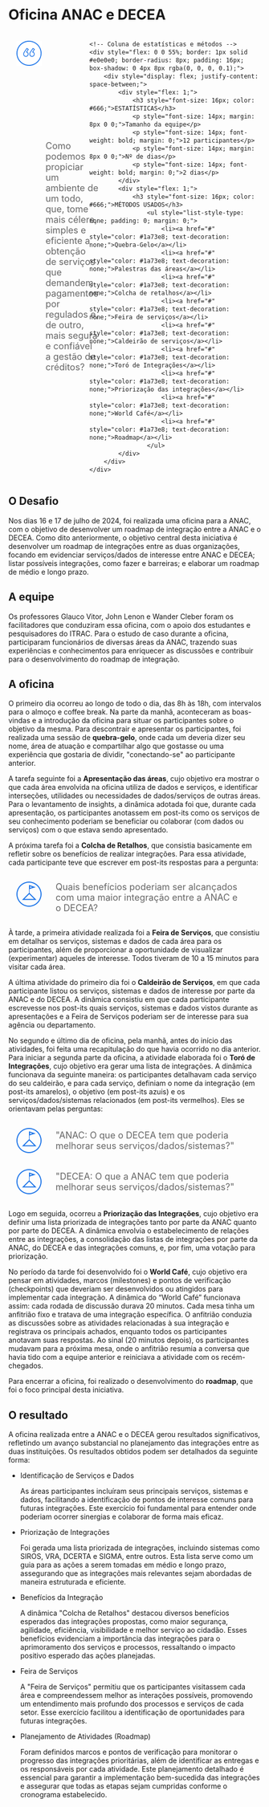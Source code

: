 # Oficina ANAC e DECEA

<div style="display: flex; justify-content: space-between;">
    <!-- Coluna da pergunta -->
    <div style="display: flex; align-items: center; padding: 16px; margin-right: 16px; flex: 1;">
        <img src="../assets/ic-quote.png" style="margin-right: 8px; align-self: flex-start;">
        <p style="font-size: 18px; color: #666; margin: 0;">Como podemos propiciar um ambiente de um todo, que, tome mais célere, simples e eficiente a obtenção de serviços que demandem pagamentos por regulados e, de outro, mais segura e confiável a gestão de créditos?​</p>
    </div>

    <!-- Coluna de estatísticas e métodos -->
    <div style="flex: 0 0 55%; border: 1px solid #e0e0e0; border-radius: 8px; padding: 16px; box-shadow: 0 4px 8px rgba(0, 0, 0, 0.1);">
        <div style="display: flex; justify-content: space-between;">
            <div style="flex: 1;">
                <h3 style="font-size: 16px; color: #666;">ESTATÍSTICAS</h3>
                <p style="font-size: 14px; margin: 8px 0 0;">Tamanho da equipe</p>
                <p style="font-size: 14px; font-weight: bold; margin: 0;">12 participantes</p>
                <p style="font-size: 14px; margin: 8px 0 0;">Nº de dias</p>
                <p style="font-size: 14px; font-weight: bold; margin: 0;">2 dias</p>
            </div>
            <div style="flex: 1;">
                <h3 style="font-size: 16px; color: #666;">MÉTODOS USADOS</h3>
                    <ul style="list-style-type: none; padding: 0; margin: 0;">
                        <li><a href="#" style="color: #1a73e8; text-decoration: none;">Quebra-Gelo</a></li>
                        <li><a href="#" style="color: #1a73e8; text-decoration: none;">Palestras das áreas​</a></li>
                        <li><a href="#" style="color: #1a73e8; text-decoration: none;">Colcha de retalhos</a></li>
                        <li><a href="#" style="color: #1a73e8; text-decoration: none;">Feira de serviços</a></li>
                        <li><a href="#" style="color: #1a73e8; text-decoration: none;">Caldeirão de serviços</a></li>
                        <li><a href="#" style="color: #1a73e8; text-decoration: none;">Toró de Integrações</a></li>
                        <li><a href="#" style="color: #1a73e8; text-decoration: none;">Priorização das integrações</a></li>
                        <li><a href="#" style="color: #1a73e8; text-decoration: none;">World Café</a></li>
                        <li><a href="#" style="color: #1a73e8; text-decoration: none;">Roadmap</a></li>
                    </ul>
            </div>
        </div>
    </div>
</div>


## O Desafio

Nos dias 16 e 17 de julho de 2024, foi realizada uma oficina para a ANAC, com o objetivo de desenvolver um roadmap de integração entre a ANAC e o DECEA. Como dito anteriormente, o objetivo central desta iniciativa é desenvolver um roadmap de integrações entre as duas organizações, focando em evidenciar serviços/dados de interesse entre ANAC e DECEA​; listar possíveis integrações, como fazer e barreiras​; e elaborar um roadmap de médio e longo prazo​.

## A equipe

Os professores Glauco Vitor, John Lenon e Wander Cleber foram os facilitadores que conduziram essa oficina, com o apoio dos estudantes e pesquisadores do ITRAC. Para o estudo de caso durante a oficina, participaram funcionários de diversas áreas da ANAC, trazendo suas experiências e conhecimentos para enriquecer as discussões e contribuir para o desenvolvimento do roadmap de integração.

## A oficina

O primeiro dia ocorreu ao longo de todo o dia, das 8h às 18h, com intervalos para o almoço e coffee break. Na parte da manhã, aconteceram as boas-vindas e a introdução da oficina para situar os participantes sobre o objetivo da mesma. Para descontrair e apresentar os participantes, foi realizada uma sessão de **quebra-gelo**, onde cada um deveria dizer seu nome, área de atuação e compartilhar algo que gostasse ou uma experiência que gostaria de dividir, "conectando-se" ao participante anterior.

A tarefa seguinte foi a **Apresentação das áreas**, cujo objetivo era mostrar o que cada área envolvida na oficina utiliza de dados e serviços, e identificar interseções, utilidades ou necessidades de dados/serviços de outras áreas. Para o levantamento de insights, a dinâmica adotada foi que, durante cada apresentação, os participantes anotassem em post-its como os serviços de seu conhecimento poderiam se beneficiar ou colaborar (com dados ou serviços) com o que estava sendo apresentado.

A próxima tarefa foi a **Colcha de Retalhos**, que consistia basicamente em refletir sobre os benefícios de realizar integrações. Para essa atividade, cada participante teve que escrever em post-its respostas para a pergunta: 

<div style="display: flex; align-items: center; padding: 16px; margin-right: 16px; flex: 1;">
    <img src="../assets/flag.png" style="margin-right: 8px; align-self: flex-start;">
    <p style="font-size: 18px; color: #666; margin: 0; padding-left: 20px;">Quais benefícios poderiam ser alcançados com uma maior integração entre a ANAC e o DECEA?</p>
</div>

À tarde, a primeira atividade realizada foi a **Feira de Serviços**, que consistiu em detalhar os serviços, sistemas e dados de cada área para os participantes, além de proporcionar a oportunidade de visualizar (experimentar) aqueles de interesse. Todos tiveram de 10 a 15 minutos para visitar cada área.

A última atividade do primeiro dia foi o **Caldeirão de Serviços**, em que cada participante listou os serviços, sistemas e dados de interesse por parte da ANAC e do DECEA. A dinâmica consistiu em que cada participante escrevesse nos post-its quais serviços, sistemas e dados vistos durante as apresentações e a Feira de Serviços poderiam ser de interesse para sua agência ou departamento.

No segundo e último dia de oficina, pela manhã, antes do início das atividades, foi feita uma recapitulação do que havia ocorrido no dia anterior. Para iniciar a segunda parte da oficina, a atividade elaborada foi o **Toró de Integrações**, cujo objetivo era gerar uma lista de integrações. A dinâmica funcionava da seguinte maneira: os participantes detalhavam cada serviço do seu caldeirão, e para cada serviço, definiam o nome da integração (em post-its amarelos), o objetivo (em post-its azuis) e os serviços/dados/sistemas relacionados (em post-its vermelhos). Eles se orientavam pelas perguntas: 

<div style="display: flex; align-items: center; padding: 16px; margin-right: 16px; flex: 1;">
    <img src="../assets/flag.png" style="margin-right: 8px; align-self: flex-start;">
    <p style="font-size: 18px; color: #666; margin: 0; padding-left: 20px;">"ANAC: O que o DECEA tem que poderia melhorar seus serviços/dados/sistemas?" </p>
</div>

<div style="display: flex; align-items: center; padding: 16px; margin-right: 16px; flex: 1;">
    <img src="../assets/flag.png" style="margin-right: 8px; align-self: flex-start;">
    <p style="font-size: 18px; color: #666; margin: 0; padding-left: 20px;"> "DECEA: O que a ANAC tem que poderia melhorar seus serviços/dados/sistemas?"</p>
</div>


Logo em seguida, ocorreu a **Priorização das Integrações**, cujo objetivo era definir uma lista priorizada de integrações tanto por parte da ANAC quanto por parte do DECEA. A dinâmica envolvia o estabelecimento de relações entre as integrações, a consolidação das listas de integrações por parte da ANAC, do DECEA e das integrações comuns, e, por fim, uma votação para priorização.

No período da tarde foi desenvolvido foi o **World Café**, cujo objetivo era pensar em atividades, marcos (milestones) e pontos de verificação (checkpoints) que deveriam ser desenvolvidos ou atingidos para implementar cada integração. A dinâmica do “World Café” funcionava assim: cada rodada de discussão durava 20 minutos. Cada mesa tinha um anfitrião fixo e tratava de uma integração específica. O anfitrião conduzia as discussões sobre as atividades relacionadas à sua integração e registrava os principais achados, enquanto todos os participantes anotavam suas respostas. Ao sinal (20 minutos depois), os participantes mudavam para a próxima mesa, onde o anfitrião resumia a conversa que havia tido com a equipe anterior e reiniciava a atividade com os recém-chegados.

Para encerrar a oficina, foi realizado o desenvolvimento do **roadmap**, que foi o foco principal desta iniciativa.



## O resultado

A oficina realizada entre a ANAC e o DECEA gerou resultados significativos, refletindo um avanço substancial no planejamento das integrações entre as duas instituições. Os resultados obtidos podem ser detalhados da seguinte forma:

- Identificação de Serviços e Dados

    As áreas participantes incluíram seus principais serviços, sistemas e dados, facilitando a identificação de pontos de interesse comuns para futuras integrações. Este exercício foi fundamental para entender onde poderiam ocorrer sinergias e colaborar de forma mais eficaz.

- Priorização de Integrações

    Foi gerada uma lista priorizada de integrações, incluindo sistemas como SIROS, VRA, DCERTA e SIGMA, entre outros. Esta lista serve como um guia para as ações a serem tomadas em médio e longo prazo, assegurando que as integrações mais relevantes sejam abordadas de maneira estruturada e eficiente.

- Benefícios da Integração

    A dinâmica "Colcha de Retalhos" destacou diversos benefícios esperados das integrações propostas, como maior segurança, agilidade, eficiência, visibilidade e melhor serviço ao cidadão. Esses benefícios evidenciam a importância das integrações para o aprimoramento dos serviços e processos, ressaltando o impacto positivo esperado das ações planejadas.


- Feira de Serviços

    A "Feira de Serviços" permitiu que os participantes visitassem cada área e compreendessem melhor as interações possíveis, promovendo um entendimento mais profundo dos processos e serviços de cada setor. Esse exercício facilitou a identificação de oportunidades para futuras integrações.

- Planejamento de Atividades (Roadmap)

    Foram definidos marcos e pontos de verificação para monitorar o progresso das integrações prioritárias, além de identificar as entregas e os responsáveis por cada atividade. Este planejamento detalhado é essencial para garantir a implementação bem-sucedida das integrações e assegurar que todas as etapas sejam cumpridas conforme o cronograma estabelecido.

